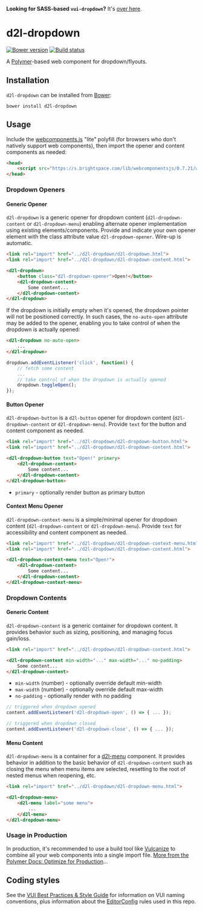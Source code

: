 **Looking for SASS-based `vui-dropdown`?** It's [over here](https://github.com/Brightspace/valence-ui-dropdown/tree/sass).

# d2l-dropdown
[![Bower version][bower-image]][bower-url]
[![Build status][ci-image]][ci-url]

A [Polymer](https://www.polymer-project.org/1.0/)-based web component for dropdown/flyouts.

## Installation

`d2l-dropdown` can be installed from [Bower][bower-url]:
```shell
bower install d2l-dropdown
```

## Usage

Include the [webcomponents.js](http://webcomponents.org/polyfills/) "lite" polyfill (for browsers who don't natively support web components), then import the opener and content components as needed:

```html
<head>
	<script src="https://s.brightspace.com/lib/webcomponentsjs/0.7.21/webcomponents-lite.min.js"></script>
</head>
```

### Dropdown Openers

#### Generic Opener

`d2l-dropdown` is a generic opener for dropdown content (`d2l-dropdown-content` or `d2l-dropdown-menu`) enabling alternate opener implementation using existing elements/components. Provide and indicate your own opener element with the class attribute value `d2l-dropdown-opener`.  Wire-up is automatic.

```html
<link rel="import" href="../d2l-dropdown/d2l-dropdown.html">
<link rel="import" href="../d2l-dropdown/d2l-dropdown-content.html">

<d2l-dropdown>
	<button class="d2l-dropdown-opener">Open!</button>
	<d2l-dropdown-content>
		Some content...
	</d2l-dropdown-content>
</d2l-dropdown>
```

If the dropdown is initially empty when it's opened, the dropdown pointer will not be positioned correctly.  In such cases, the `no-auto-open` attribute may be added to the opener, enabling you to take control of when the dropdown is actually opened:

```html
<d2l-dropdown no-auto-open>
	...
</d2l-dropdown>
```

```javascript
dropdown.addEventListener('click', function() {
	// fetch some content
	...
	// take control of when the dropdown is actually opened
	dropdown.toggleOpen();
});
```

#### Button Opener

`d2l-dropdown-button` is a `d2l-button` opener for dropdown content (`d2l-dropdown-content` or `d2l-dropdown-menu`).  Provide `text` for the button and content component as needed.

```html
<link rel="import" href="../d2l-dropdown/d2l-dropdown-button.html">
<link rel="import" href="../d2l-dropdown/d2l-dropdown-content.html">

<d2l-dropdown-button text="Open!" primary>
	<d2l-dropdown-content>
		Some content...
	</d2l-dropdown-content>
</d2l-dropdown-button>
```

* `primary` - optionally render button as primary button

#### Context Menu Opener

`d2l-dropdown-context-menu` is a simple/minimal opener for dropdown content (`d2l-dropdown-content` or `d2l-dropdown-menu`).  Provide `text` for accessibility and content component as needed.

```html
<link rel="import" href="../d2l-dropdown/d2l-dropdown-context-menu.html">
<link rel="import" href="../d2l-dropdown/d2l-dropdown-content.html">

<d2l-dropdown-context-menu text="Open!">
	<d2l-dropdown-content>
		Some content...
	</d2l-dropdown-content>
</d2l-dropdown-context-menu>
```

### Dropdown Contents

#### Generic Content

`d2l-dropdown-content` is a generic container for dropdown content.  It provides behavior such as sizing,  positioning, and managing focus gain/loss.

```html
<link rel="import" href="../d2l-dropdown/d2l-dropdown-content.html">

<d2l-dropdown-content min-width="..." max-width="..." no-padding>
	Some content...
</d2l-dropdown-content>
```

* `min-width` (number) - optionally override default min-width
* `max-width` (number) - optionally override default max-width
* `no-padding` - optionally render with no padding

```javascript
// triggered when dropdown opened
content.addEventListener('d2l-dropdown-open', () => { ... });

// triggered when dropdown closed
content.addEventListener('d2l-dropdown-close', () => { ... });
```

#### Menu Content

`d2l-dropdown-menu` is a container for a [d2l-menu](https://github.com/Brightspace/d2l-menu-ui) component.  It provides behavior in addition to the basic behavior of `d2l-dropdown-content` such as closing the menu when menu items are selected, resetting to the root of nested menus when reopening, etc.

```html
<link rel="import" href="../d2l-dropdown/d2l-dropdown-menu.html">

<d2l-dropdown-menu>
	<d2l-menu label="some menu">
		...
	</d2l-menu>
</d2l-dropdown-menu>
```

### Usage in Production

In production, it's recommended to use a build tool like [Vulcanize](https://github.com/Polymer/vulcanize) to combine all your web components into a single import file. [More from the Polymer Docs: Optimize for Production](https://www.polymer-project.org/1.0/tools/optimize-for-production.html)...

## Coding styles

See the [VUI Best Practices & Style Guide](https://github.com/Brightspace/valence-ui-docs/wiki/Best-Practices-&-Style-Guide) for information on VUI naming conventions, plus information about the [EditorConfig](http://editorconfig.org) rules used in this repo.

[bower-url]: http://bower.io/search/?q=d2l-dropdown
[bower-image]: https://img.shields.io/bower/v/d2l-dropdown.svg
[ci-url]: https://travis-ci.org/BrightspaceUI/dropdown
[ci-image]: https://travis-ci.org/BrightspaceUI/dropdown.svg?branch=master

